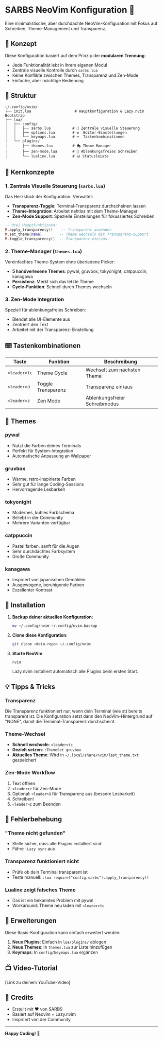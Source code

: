 # SARBS NeoVim Konfiguration 🚀

Eine minimalistische, aber durchdachte NeoVim-Konfiguration mit Fokus auf Schreiben, Theme-Management und Transparenz.

## 🎯 Konzept

Diese Konfiguration basiert auf dem Prinzip der **modularen Trennung**:
- Jede Funktionalität lebt in ihrem eigenen Modul
- Zentrale visuelle Kontrolle durch `sarbs.lua`
- Keine Konflikte zwischen Themes, Transparenz und Zen-Mode
- Einfache, aber mächtige Bedienung

## 📁 Struktur

```
~/.config/nvim/
├── init.lua                    # Hauptkonfiguration & Lazy.nvim Bootstrap
├── lua/
│   ├── config/
│   │   ├── sarbs.lua          # 🎨 Zentrale visuelle Steuerung
│   │   ├── options.lua        # ⚙️  Editor-Einstellungen
│   │   └── keymaps.lua        # ⌨️  Tastenkombinationen
│   └── plugins/
│       ├── themes.lua         # 🎭 Theme-Manager
│       ├── zen-mode.lua       # 🧘 Ablenkungsfreies Schreiben
│       └── lualine.lua        # 📊 Statusleiste
```

## 🔑 Kernkonzepte

### 1. Zentrale Visuelle Steuerung (`sarbs.lua`)

Das Herzstück der Konfiguration. Verwaltet:
- **Transparenz-Toggle**: Terminal-Transparenz durchscheinen lassen
- **Theme-Integration**: Arbeitet nahtlos mit dem Theme-Manager
- **Zen-Mode Support**: Spezielle Einstellungen für fokussiertes Schreiben

```lua
-- Drei Hauptfunktionen:
M.apply_transparency()    -- Transparenz anwenden
M.set_theme(name)        -- Theme wechseln mit Transparenz-Support
M.toggle_transparency()  -- Transparenz ein/aus
```

### 2. Theme-Manager (`themes.lua`)

Vereinfachtes Theme-System ohne überladene Picker:
- **5 handverlesene Themes**: pywal, gruvbox, tokyonight, catppuccin, kanagawa
- **Persistenz**: Merkt sich das letzte Theme
- **Cycle-Funktion**: Schnell durch Themes wechseln

### 3. Zen-Mode Integration

Speziell für ablenkungsfreies Schreiben:
- Blendet alle UI-Elemente aus
- Zentriert den Text
- Arbeitet mit der Transparenz-Einstellung

## ⌨️ Tastenkombinationen

| Taste | Funktion | Beschreibung |
|-------|----------|--------------|
| `<leader>tc` | Theme Cycle | Wechselt zum nächsten Theme |
| `<leader>ü` | Toggle Transparenz | Transparenz ein/aus |
| `<leader>z` | Zen Mode | Ablenkungsfreier Schreibmodus |

## 🎨 Themes

### pywal
- Nutzt die Farben deines Terminals
- Perfekt für System-Integration
- Automatische Anpassung an Wallpaper

### gruvbox
- Warme, retro-inspirierte Farben
- Sehr gut für lange Coding-Sessions
- Hervorragende Lesbarkeit

### tokyonight
- Modernes, kühles Farbschema
- Beliebt in der Community
- Mehrere Varianten verfügbar

### catppuccin
- Pastellfarben, sanft für die Augen
- Sehr durchdachtes Farbsystem
- Große Community

### kanagawa
- Inspiriert von japanischen Gemälden
- Ausgewogene, beruhigende Farben
- Exzellenter Kontrast

## 🔧 Installation

1. **Backup deiner aktuellen Konfiguration**:
   ```bash
   mv ~/.config/nvim ~/.config/nvim.backup
   ```

2. **Clone diese Konfiguration**:
   ```bash
   git clone <dein-repo> ~/.config/nvim
   ```

3. **Starte NeoVim**:
   ```bash
   nvim
   ```
   Lazy.nvim installiert automatisch alle Plugins beim ersten Start.

## 💡 Tipps & Tricks

### Transparenz

Die Transparenz funktioniert nur, wenn dein Terminal (wie st) bereits transparent ist. Die Konfiguration setzt dann den NeoVim-Hintergrund auf "NONE", damit die Terminal-Transparenz durchscheint.

### Theme-Wechsel

- **Schnell wechseln**: `<leader>tc` 
- **Gezielt setzen**: `:ThemeSet gruvbox`
- **Aktuelles Theme**: Wird in `~/.local/share/nvim/last_theme.txt` gespeichert

### Zen-Mode Workflow

1. Text öffnen
2. `<leader>z` für Zen-Mode
3. Optional: `<leader>ü` für Transparenz aus (bessere Lesbarkeit)
4. Schreiben!
5. `<leader>z` zum Beenden

## 🐛 Fehlerbehebung

### "Theme nicht gefunden"
- Stelle sicher, dass alle Plugins installiert sind
- Führe `:Lazy sync` aus

### Transparenz funktioniert nicht
- Prüfe ob dein Terminal transparent ist
- Teste manuell: `:lua require("config.sarbs").apply_transparency()`

### Lualine zeigt falsches Theme
- Das ist ein bekanntes Problem mit pywal
- Workaround: Theme neu laden mit `<leader>tc`

## 🚀 Erweiterungen

Diese Basis-Konfiguration kann einfach erweitert werden:

1. **Neue Plugins**: Einfach in `lua/plugins/` ablegen
2. **Neue Themes**: In `themes.lua` zur Liste hinzufügen
3. **Keymaps**: In `config/keymaps.lua` ergänzen

## 📺 Video-Tutorial

[Link zu deinem YouTube-Video]

## 🤝 Credits

- Erstellt mit ❤️ von SARBS
- Basiert auf Neovim + Lazy.nvim
- Inspiriert von der Community

---

**Happy Coding!** 🎉
